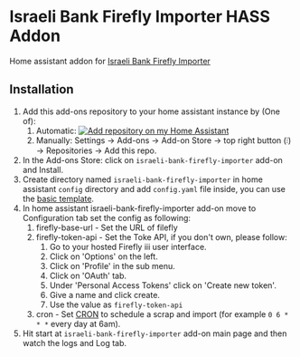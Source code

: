 # Israeli Bank Firefly Importer HASS Addon
Home assistant addon for [Israeli Bank Firefly Importer](https://github.com/itairaz1/israeli-bank-firefly-importer)

## Installation
1. Add this add-ons repository to your home assistant instance by (One of):
   1. Automatic: [![Add repository on my Home Assistant][repository-badge]][repository-url]
   2. Manually: Settings -> Add-ons -> Add-on Store -> top right button (⫶) -> Repositories -> Add this repo.
2. In the Add-ons Store: click on `israeli-bank-firefly-importer` add-on and Install.
3. Create directory named `israeli-bank-firefly-importer` in home assistant `config` directory and add `config.yaml` file inside, you can use the [basic template](https://github.com/itairaz1/israeli-bank-firefly-importer/blob/main/config/basic.template.config.yaml).
4. In home assistant israeli-bank-firefly-importer add-on move to Configuration tab set the config as following:
   1. firefly-base-url - Set the URL of filefly
   2. firefly-token-api - Set the Toke API, if you don't own, please follow:
      1. Go to your hosted Firefly iii user interface.
      2. Click on 'Options' on the left. 
      3. Click on 'Profile' in the sub menu. 
      4. Click on 'OAuth' tab. 
      5. Under 'Personal Access Tokens' click on 'Create new token'. 
      6. Give a name and click create. 
      7. Use the value as `firefly-token-api`
   3. cron - Set [CRON](https://crontab.guru/) to schedule a scrap and import (for example `0 6 * * *` every day at 6am).
5. Hit start at `israeli-bank-firefly-importer` add-on main page and then watch the logs and Log tab.

[repository-badge]: https://img.shields.io/badge/Add%20repository%20to%20my-Home%20Assistant-41BDF5?logo=home-assistant&style=for-the-badge
[repository-url]: https://my.home-assistant.io/redirect/supervisor_add_addon_repository/?repository_url=https%3A%2F%2Fgithub.com%2Fitairaz1%2Fisraeli-bank-firefly-importer-hass-addon
